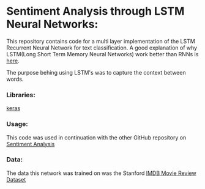 # Sentiment Analysis through LSTM Neural Networks:

This repository contains code for a multi layer implementation of the LSTM Recurrent Neural Network for text classification. A good explanation of why LSTM(Long Short Term Memory Neural Networks) work better than RNNs is [here](http://colah.github.io/posts/2015-08-Understanding-LSTMs/).

The purpose behing using LSTM's was to capture the context between words. 

### Libraries:
[keras](https://keras.io)

### Usage:

This code was used in continuation with the other GitHub repository on [Sentiment Analysis](https://github.com/axelnine/Sentiment-Analysis)

### Data:

The data this network was trained on was the Stanford [IMDB Movie Review Dataset](http://ai.stanford.edu/~amaas/data/sentiment/)
